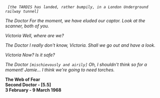 _&nbsp;_ _`[the TARDIS has landed, rather bumpily, in a London Underground railway tunnel]`_

_The Doctor_ _For the moment, we have eluded our captor. Look at the scanner, both of you._

_Victoria_ _Well, where are we?_

_The Doctor_ _I really don't know, Victoria. Shall we go out and have a look._

_Victoria_ _Now? Is it safe?_

_The Doctor_ _`[mischievously and airily]` Oh, I shouldn't think so for a moment! Jamie... I think we're going to need torches._

**The Web of Fear  
Second Doctor - [5.5]  
3 February - 9 March 1968**